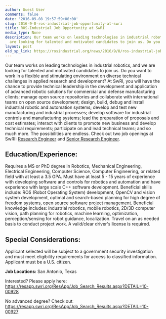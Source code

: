 ```yaml
---
author: Guest User
comments: false
date: '2016-09-08 19:57:59+00:00'
slug: 2016-9-8-ros-industrial-job-opportunity-at-swri
title: ROS-Industrial Job Opportunity at SwRI
media_type: None
description: Our team works on leading technologies in industrial robotics, and we
  are looking for talented and motivated candidates to join us. Do you want to ...
layout: post
old_sp_link: https://rosindustrial.org/news/2016/9/8/ros-industrial-job-opportunity-at-swri
---
```


Our team works on leading technologies in industrial robotics, and we are looking for talented and motivated candidates to join us. Do you want to work in a flexible and stimulating environment on diverse technical challenges in applied research and development? At SwRI, you will have the chance to provide technical leadership in the development and application of advanced robotic solutions for commercial and defense manufacturing clients; manage open source repositories and collaborate with international teams on open source development; design, build, debug and install industrial robotic and automation systems; develop and test new manufacturing and industrial processes; develop software for industrial controls and manufacturing systems; lead the preparation of proposals and cost estimates; interact with clients to promote new business and develop technical requirements; participate on and lead technical teams; and so much more. The possibilities are endless. Check out two job openings at SwRI: [Research Engineer](https://resapp.swri.org/ResApp/Job_Search_Results.aspx?DETAIL=10-00927) and [Senior Research Engineer](https://resapp.swri.org/ResApp/Job_Search_Results.aspx?DETAIL=10-00928).

Education/Experience:
---------------------

Requires a MS or PhD degree in Robotics, Mechanical Engineering, Electrical Engineering, Computer Science, Computer Engineering, or related field with at least a 3.5 GPA. Must have at least 5 - 15 years of experience with developing software and controls for robotics and automation and have experience with large scale C++ software development. Beneficial skills include: ROS (Robot Operating System) development, OpenCV and vision system development, optimal and search-based planning for high degree of freedom systems, open source software project management. Beneficial knowledge includes: industrial robotics, mobile robotics, 2D/3D computer vision, path planning for robotics, machine learning, optimization, perception/sensing for robot guidance, localization. Travel on an as needed basis to conduct project work. A valid/clear driver's license is required.

Special Considerations:
-----------------------

Applicant selected will be subject to a government security investigation and must meet eligibility requirements for access to classified information. Applicant must be a U.S. citizen.

**Job Locations:** San Antonio, Texas

Interested? Please apply here:  
<https://resapp.swri.org/ResApp/Job_Search_Results.aspx?DETAIL=10-00928>

No advanced degree? Check out: <https://resapp.swri.org/ResApp/Job_Search_Results.aspx?DETAIL=10-00927>



